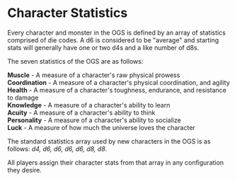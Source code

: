 # Character Statistics

Every character and monster in the OGS is defined by an array of statistics comprised of die codes. A d6 is considered to be "average" and starting stats will generally have one or two d4s and a like number of d8s.

The seven statistics of the OGS are as follows:

**Muscle** - A measure of a character's raw physical prowess  
**Coordination** - A measure of a character's physical coordination, and agility  
**Health** - A measure of a character's toughness, endurance, and resistance to damage  
**Knowledge** - A measure of a character's ability to learn  
**Acuity** - A measure of a character's ability to think  
**Personality** - A measure of a character's ability to socialize  
**Luck** - A measure of how much the universe loves the character

The standard statistics array used by new characters in the OGS is as follows: _d4, d6, d6, d6, d6, d8, d8_.

All players assign their character stats from that array in any configuration they desire.
